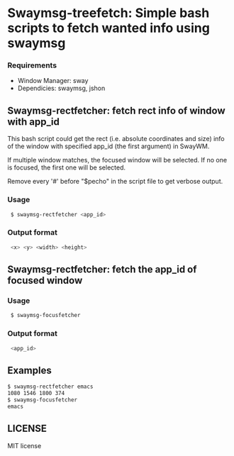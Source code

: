 # Swaymsg-treefetch: Simple bash scripts to fetch wanted info using swaymsg

### Requirements
- Window Manager: sway
- Dependicies: swaymsg, jshon

## Swaymsg-rectfetcher: fetch rect info of window with app_id
 This bash script could get the rect (i.e. absolute coordinates and size) info of the window with specified app_id (the first argument) in SwayWM.

 If multiple window matches, the focused window will be selected. 
 If no one is focused, the first one will be selected.

 Remove every '#' before "$pecho" in the script file to get verbose output.

### Usage
```bash
 $ swaymsg-rectfetcher <app_id>
```

### Output format
```bash
 <x> <y> <width> <height>
```

## Swaymsg-rectfetcher: fetch the app_id of focused window

### Usage
```bash
 $ swaymsg-focusfetcher
```

### Output format
```bash
 <app_id>
```

## Examples
```bash
$ swaymsg-rectfetcher emacs
1080 1546 1800 374
$ swaymsg-focusfetcher
emacs
```
## LICENSE
MIT license

